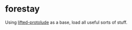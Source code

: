 # forestay

Using [lifted-protolude](https://github.com/parsonsmatt/lifted-protolude) as a base, load all useful sorts of stuff.
